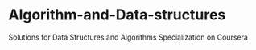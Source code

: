 # Algorithm-and-Data-structures
Solutions for Data Structures and Algorithms Specialization on Coursera
